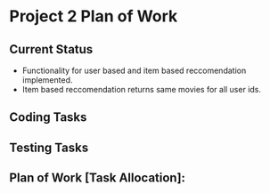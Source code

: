 # Project 2 Plan of Work

## Current Status
- Functionality for user based and item based reccomendation implemented.
- Item based reccomendation returns same movies for all user ids.

## Coding Tasks

## Testing Tasks

## Plan of Work [Task Allocation]:
